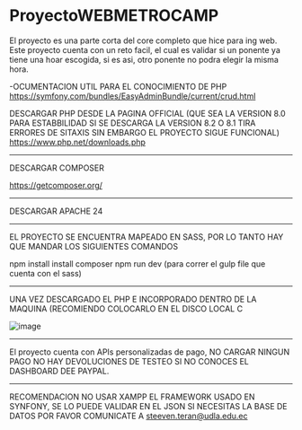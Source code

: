 ﻿# ProyectoWEBMETROCAMP
El proyecto es una parte corta del core completo que hice para ing web.
Este proyecto cuenta con un reto facil, el cual es validar si un ponente ya tiene una hoar escogida, si es asi, otro ponente no podra elegir la misma hora.

-OCUMENTACION UTIL PARA EL CONOCIMIENTO DE PHP 
https://symfony.com/bundles/EasyAdminBundle/current/crud.html

DESCARGAR PHP DESDE LA PAGINA OFFICIAL (QUE SEA LA VERSION 8.0 PARA ESTABBILIDAD SI SE DESCARGA LA VERSION 8.2 O 8.1 TIRA ERRORES DE SITAXIS SIN EMBARGO EL PROYECTO
SIGUE FUNCIONAL)
https://www.php.net/downloads.php


----------------------------------
DESCARGAR COMPOSER

https://getcomposer.org/

**********************************

DESCARGAR APACHE 24
************************************

EL PROYECTO SE ENCUENTRA MAPEADO EN SASS, POR LO TANTO HAY QUE MANDAR LOS SIGUIENTES COMANDOS

npm install
install composer
npm run dev (para correr el gulp file que cuenta con el sass)

***************************************

UNA VEZ DESCARGADO EL PHP E INCORPORADO DENTRO DE LA MAQUINA (RECOMIENDO COLOCARLO EN EL DISCO LOCAL C

![image](https://user-images.githubusercontent.com/97006291/211175313-6cf75777-36d9-40b9-9fcb-64cc35130299.png)

************************************************

El proyecto cuenta con APIs personalizadas de pago, NO CARGAR NINGUN PAGO NO HAY DEVOLUCIONES DE TESTEO SI NO CONOCES EL DASHBOARD DEE PAYPAL.

*************************************************
RECOMENDACION NO USAR XAMPP
EL FRAMEWORK USADO EN SYNFONY, SE LO PUEDE VALIDAR EN EL JSON
SI NECESITAS LA BASE DE DATOS POR FAVOR COMUNICATE A steeven.teran@udla.edu.ec
